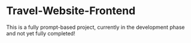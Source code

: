 # Travel-Website-Frontend
This is a fully prompt-based project, currently in the development phase and not yet fully completed!
